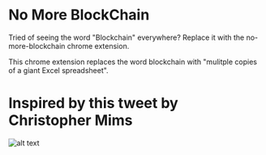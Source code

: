 # No More BlockChain
Tried of seeing the word "Blockchain" everywhere? Replace it with the no-more-blockchain chrome extension.

This chrome extension replaces the word blockchain with "mulitple copies of a giant Excel spreadsheet".
# Inspired by this tweet by Christopher Mims
![alt text]("https://scontent-dfw5-1.xx.fbcdn.net/v/t31.0-8/28423454_2106947966258374_528688617205935827_o.png?oh=e30ea7d2cf83121daca324c3026b76b6&oe=5B09ECA5")
